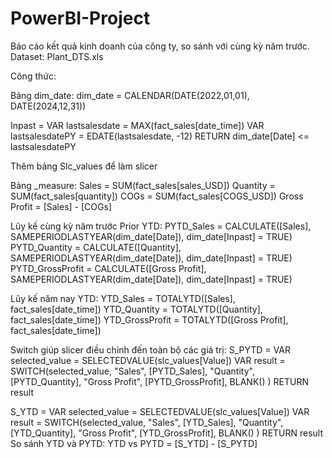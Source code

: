 # PowerBI-Project
Báo cáo kết quả kinh doanh của công ty, so sánh với cùng kỳ năm trước.
Dataset: Plant_DTS.xls

Công thức:

Bảng dim_date:
  dim_date = CALENDAR(DATE(2022,01,01), DATE(2024,12,31)) 
  
  Inpast = 
  VAR lastsalesdate = MAX(fact_sales[date_time])
  VAR lastsalesdatePY = EDATE(lastsalesdate, -12)
  RETURN
  dim_date[Date] <= lastsalesdatePY

Thêm bảng Slc_values để làm slicer

Bảng _measure:
  Sales = SUM(fact_sales[sales_USD])
  Quantity = SUM(fact_sales[quantity])
  COGs = SUM(fact_sales[COGS_USD]) 
  Gross Profit = [Sales] - [COGs]
  
Lũy kế cùng kỳ năm trước Prior YTD:
  PYTD_Sales = CALCULATE([Sales], SAMEPERIODLASTYEAR(dim_date[Date]), dim_date[Inpast] = TRUE)
  PYTD_Quantity = CALCULATE([Quantity], SAMEPERIODLASTYEAR(dim_date[Date]), dim_date[Inpast] = TRUE)
  PYTD_GrossProfit = CALCULATE([Gross Profit], SAMEPERIODLASTYEAR(dim_date[Date]), dim_date[Inpast] = TRUE)

Lũy kế năm nay YTD:
  YTD_Sales = TOTALYTD([Sales], fact_sales[date_time])
  YTD_Quantity = TOTALYTD([Quantity], fact_sales[date_time])
  YTD_GrossProfit = TOTALYTD([Gross Profit], fact_sales[date_time])

Switch giúp slicer điều chỉnh đến toàn bộ các giá trị:
  S_PYTD = 
  VAR selected_value = SELECTEDVALUE(slc_values[Value])
  VAR result = SWITCH(selected_value,
    "Sales", [PYTD_Sales],
    "Quantity", [PYTD_Quantity],
    "Gross Profit", [PYTD_GrossProfit],
    BLANK()
  )
  RETURN result

  S_YTD = 
  VAR selected_value = SELECTEDVALUE(slc_values[Value])
  VAR result = SWITCH(selected_value,
    "Sales", [YTD_Sales],
    "Quantity", [YTD_Quantity],
    "Gross Profit", [YTD_GrossProfit],
  BLANK()
  )
  RETURN result
So sánh YTD và PYTD:
  YTD vs PYTD = [S_YTD] - [S_PYTD]
  
